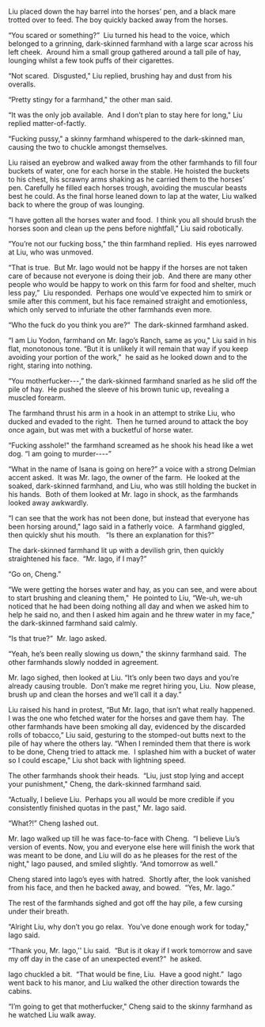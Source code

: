Liu placed down the hay barrel into the horses’ pen, and a black mare trotted over to feed. The boy quickly backed away from the horses.  

“You scared or something?”  Liu turned his head to the voice, which belonged to a  grinning, dark-skinned farmhand with a large scar across his left cheek.  Around him a small group gathered around a tall pile of hay, lounging whilst a few took puffs of their cigarettes.

“Not scared.  Disgusted," Liu replied, brushing hay and dust from his overalls.

“Pretty stingy for a farmhand," the other man said. 

“It was the only job available.  And I don’t plan to stay here for long," Liu replied matter-of-factly. 

“Fucking pussy," a skinny farmhand whispered to the dark-skinned man, causing the two to chuckle amongst themselves.

Liu raised an eyebrow and walked away from the other farmhands to fill four buckets of water, one for each horse in the stable. He hoisted the buckets to his chest, his scrawny arms shaking as he carried them to the horses’ pen. Carefully he filled each horses trough, avoiding the muscular beasts best he could. As the final horse leaned down to lap at the water, Liu walked back to where the group of was lounging.

“I have gotten all the horses water and food.  I think you all should brush the horses soon and clean up the pens before nightfall," Liu said robotically.  

“You’re not our fucking boss," the thin farmhand replied.  His eyes narrowed at Liu, who was unmoved.

“That is true.  But Mr. Iago would not be happy if the horses are not taken care of because not everyone is doing their job.  And there are many other people who would be happy to work on this farm for food and shelter, much less pay,”  Liu responded.  Perhaps one would’ve expected him to smirk or smile after this comment, but his face remained straight and emotionless, which only served to infuriate the other farmhands even more.

“Who the fuck do you think you are?”  The dark-skinned farmhand asked.

“I am Liu Yodon, farmhand on Mr. Iago’s Ranch, same as you," Liu said in his flat, monotonous tone. “But it is unlikely it will remain that way if you keep avoiding your portion of the work,"  he said as he looked down and to the right, staring into nothing.

“You motherfucker---,” the dark-skinned farmhand snarled as he slid off the pile of hay.  He pushed the sleeve of his brown tunic up, revealing a muscled forearm. 

The farmhand thrust his arm in a hook in an attempt to strike Liu, who ducked and evaded to the right.  Then he turned around to attack the boy once again, but was met with a bucketful of horse water.

“Fucking asshole!" the farmhand screamed as he shook his head like a wet dog. “I am going to murder----”

“What in the name of Isana is going on here?” a voice with a strong Delmian accent asked.  It was Mr. Iago, the owner of the farm.  He looked at the soaked, dark-skinned farmhand, and Liu, who was still holding the bucket in his hands.  Both of them looked at Mr. Iago in shock, as the farmhands looked away awkwardly.  

“I can see that the work has not been done, but instead that everyone has been horsing around," Iago said in a fatherly voice.  A farmhand giggled, then quickly shut his mouth.   “Is there an explanation for this?”

The dark-skinned farmhand lit up with a devilish grin, then quickly straightened his face.  “Mr. Iago, if I may?”

“Go on, Cheng.”

“We were getting the horses water and hay, as you can see, and were about to start brushing and cleaning them,"  He pointed to Liu, “We-uh, we-uh noticed that he had been doing nothing all day and when we asked him to help he said no, and then I asked him again and he threw water in my face," the dark-skinned farmhand said calmly.

“Is that true?”  Mr. Iago asked.

“Yeah, he’s been really slowing us down," the skinny farmhand said.  The other farmhands slowly nodded in agreement. 

Mr. Iago sighed, then looked at Liu. “It’s only been two days and you’re already causing trouble.  Don’t make me regret hiring you, Liu.  Now please, brush up and clean the horses and we’ll call it a day.”

Liu raised his hand in protest, “But Mr. Iago, that isn’t what really happened.  I was the one who fetched water for the horses and gave them hay.  The other farmhands have been smoking all day, evidenced by the discarded rolls of tobacco,” Liu said, gesturing to the stomped-out butts next to the pile of hay where the others lay.  “When I reminded them that there is work to be done, Cheng tried to attack me.  I splashed him with a bucket of water so I could escape," Liu shot back with lightning speed.

The other farmhands shook their heads.  “Liu, just stop lying and accept your punishment," Cheng, the dark-skinned farmhand said.  

“Actually, I believe Liu.  Perhaps you all would be more credible if you consistently finished quotas in the past," Mr. Iago said.  

“What?!” Cheng lashed out.

Mr. Iago walked up till he was face-to-face with Cheng.  “I believe Liu’s version of events. Now, you and everyone else here will finish the work that was meant to be done, and Liu will do as he pleases for the rest of the night," Iago paused, and smiled slightly. “And tomorrow as well.”  

Cheng stared into Iago’s eyes with hatred.  Shortly after, the look vanished from his face, and then he backed away, and bowed.  “Yes, Mr. Iago.”

The rest of the farmhands sighed and got off the hay pile, a few cursing under their breath.

“Alright Liu, why don’t you go relax.  You’ve done enough work for today," Iago said.

“Thank you, Mr. Iago,'' Liu said.  “But is it okay if I work tomorrow and save my off day in the case of an unexpected event?”  he asked.

Iago chuckled a bit.  “That would be fine, Liu.  Have a good night.”  Iago went back to his manor, and Liu walked the other direction towards the cabins.  

“I’m going to get that motherfucker," Cheng said to the skinny farmhand as he watched Liu walk away.  